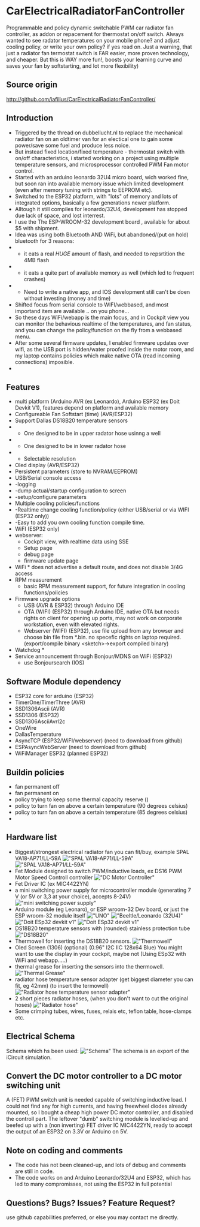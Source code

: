 # CarElectricalRadiatorFanController

Programmable and policy dynamic switchable  PWM car radiator fan controller, as addon or repacement for thermostat on/off switch.
Always wanted to see radator temperatures on your mobile phone? and adjust cooling policy, or write your own policy?  if yes read on.
Just a warning, that just a radiator fan termostat switch is FAR easier, more proven technology, and cheaper.
But this is WAY more fun!, boosts your learning curve and saves your fan by softstarting, and lot more flexibility)

## Source origin

http://github.com/iafilius/CarElectricalRadiatorFanController/

## Introduction

 *   Triggered by the thread on dubbellucht.nl to replace the mechanical radiator fan on an oldtimer van for an electical one to gain some power/save some fuel and produce less noice.
 *   But instead fixed location/fixed temperature - thermostat switch with on/off characteristics, i started working on a project using multiple temperature sensors, and microsprocessor controlled PWM Fan motor control.
 *   Started with an arduino leonardo 32U4 micro board, wich worked fine, but soon ran into available memory issue which limited development (even after memory tuning with strings to EEPROM etc).
 *   Switched to the ESP32 platform, with "lots" of memory and lots of integrated options, basically a few generations newer platform.
 *   Alltough it still compiles for leonardo/32U4, development has stopped due lack of space, and lost interrest.
 *   I use the The ESP-WROOM-32 development board , available for about $5 with shipment.
 *   Idea was using both Bluetooth AND WiFi, but abandoned/(put on hold) bluetooth for 3 reasons:
 *    - it eats a real _HUGE_ amount of flash, and needed to repsrtition the 4MB flash
 *    - it eats a quite part of available memory as well (which led to frequent crashes)
 *    - Need to write a native app, and IOS development still can't be doen without investing (money and time)
 *   Shifted focus from serial console to WIFI/webbased, and most importand item are available .. on you phone...
 *   So these days WiFi/webapp is the main focus, and in Cockpit view you can monitor the behavious realtime of the temperatures, and fan status, and you can change the policy/function on the fly from a webbased menu.
 *   After some several firmware updates, I enabled firmware updates over wifi, as the USB port is hidden/water proofed inside the motor room, and my laptop contains policies which make native OTA (read incoming connections) imposible.
 *  

## Features

 *  multi platform (Arduino AVR (ex Leonardo), Arduino ESP32 (ex Doit Devkit V1), features depend on platform and available memory
 *  Configureable Fan Softstart (time) (AVR/ESP32)
 *  Support Dallas DS18B20 temperature sensors
 *    - One designed to be in upper radator hose usinng a well
 *    - One designed to be in lower radator hose
 *    - Selectable resolution 
 *  Oled display (AVR/ESP32)
 *  Persistent parameters (store to NVRAM/EEPROM)
 *  USB/Serial console access
 *    -logging
 *    -dump actual/startup configuration to screen
 *    -setup/configure parameters
 *   Multiple cooling policies/functions
 *    -Realtime change cooling function/policy (either USB/serial or via WIFI (ESP32 only))
 *    -Easy to add you own cooling function compile time.
 *   WiFI (ESP32 only)
 *    webserver:
        * Cockpit view, with realtime data using SSE
        * Setup page
        * debug page
        * firmware update page
*  WiFi
        * does not advertise a default route, and does not disable 3/4G access
 *   RPM measurement
        * basic RPM measurement support, for future integration in cooling functions/policies
 *   Firmware upgrade options
        * USB (AVR & ESP32) through Arduino IDE
        * OTA (WIFI) (ESP32) through Arduino IDE, native OTA but needs rights on client for opening up ports, may not work on corporate workstation, even with elevated rights.
        * Webserver (WIFI) (ESP32), use file upload from any browser and choose bin file from <srcdir>\*.bin. no specefic rights on laptop required. (export/compile binary \<sketch\>-\>export compiled binary)
 *   Watchdog
        * 
 *   Service announcement through Bonjour/MDNS on WiFi (ESP32)
        * use Bonjoursearch (IOS)


## Software Module dependency

 *    ESP32 core for arduino (ESP32)
 *    TimerOne/TimerThree (AVR)
 *    SSD1306Ascii (AVR)
 *    SSD1306 (ESP32)
 *    SSD1306AsciiAvrI2c
 *    OneWire
 *    DallasTemperature
 *    AsyncTCP (ESP32/WiFI/webserver) (need to download from github)
 *    ESPAsyncWebServer (need to download from github)
 *    WiFiManager ESP32 (planned ESP32)

## Buildin policies

 *    fan permanent off
 *    fan permanent on
 *    policy trying to keep some thermal capacity reserve ()
 *    policy to turn fan on above a certain temperature (90 degrees celsius)
 *    policy to turn fan on above a certain temperature (85 degrees celsius)
 *    <put your smarter functions here>

## Hardware list

 * Biggest/strongest electrical radiator fan you can fit/buy, example SPAL VA18-AP71/LL-59A 
    !["SPAL VA18-AP71/LL-59A"](pictures/IMG_5002.JPG "IMG_5002.JPG")
    !["SPAL VA18-AP71/LL-59A"](pictures/IMG_5003.JPG "IMG_5003.JPG")
 * Fet Module designed to switch PWM/inductive loads, ex DS16 PWM Motor Speed Controll controller !["DC Motor Controller"](pictures/IMG_5493.JPG "IMG_5493.JPG")
 * Fet Driver IC (ex MIC4422YN)
 * a mini switching power supply for microcontroller module (generating 7 V (or 5V or 3,3 at your choice), accepts 8-24V)
        !["mini switching power supply"](pictures/IMG_9725.JPG "IMG_9725.JPG")
 * Arduino module (eg Leonaro), or ESP wroom-32 Dev board, or just the ESP wroom-32 module itself
       !["UNO"](pictures/IMG_5730.JPG "IMG_5730.JPG")
       !["Beeltle/Leonardo (32U4)"](pictures/IMG_5731.JPG "IMG_5731.JPG")
       !["Doit ESp32 devkit v1"](pictures/IMG_9726.JPG "IMG_9726.JPG")
       !["Doit ESp32 devkit v1"](pictures/IMG_9727.JPG "IMG_9727.JPG")
 * DS18B20 temperature sensors with (rounded) stainless protection tube
       !["DS18B20"](pictures/IMG_8738.JPG "IMG_8738.JPG")
 * Thermowell for inserting the DS18B20 sensors.
        !["Thermowell"](pictures/IMG_8649.JPG "IMG_8649.JPG")
 * Oled Screen (1306) (optional) (0.96" I2C IIC 128x64 Blue)
        You might want to use the display in your cockpit, maybe not (Using ESp32 with WiFi and webapp.....)
 * thermal grease for inserting the sensors into the thermowell.
        !["Thermal Grease"](pictures/IMG_9209.JPG "IMG_9209.JPG")
 * radiator hose temperature sensor adapter (get biggest diameter you can fit, eg 42mm) (to insert the termowell)
        !["Radiator hose temperature sensor adapter"](pictures/IMG_5720.JPG "IMG_5720.JPG")
 * 2 short pieces radiator hoses, (when you don't want to cut the original hoses)
        !["Radiator hose"](pictures/IMG_8769.JPG "IMG_8769.JPG")
 * Some crimping tubes, wires, fuses, relais etc, teflon table, hose-clamps etc.
 

## Electrical Schema

Schema which hs been used:
        !["Schema"](pictures/IMG_9728.PNG "IMG_9728.PNG")
The schema is an export of the iCircuit simulation.

## Convert the DC motor controller to a DC motor switching unit

A (FET) PWM switch unit is needed capable of switching inductive load.
I could not find any for high currents, and having freewheel diodes already mounted, so I bought a cheap high power DC motor controller, and disabled the controll part.
The leftover "dumb" switching module is levelled-up and beefed up with a  (non inverting) FET driver  IC MIC4422YN, ready to accept the output of an ESP32 on 3.3V or Arduino on 5V.

## Note on coding and comments

* The code has not been cleaned-up, and lots of debug and comments are still in code.
* The code works on and Arduino Leonardo/32U4 and ESP32, which has led to many compromisses, not using the ESP32 in full potential


## Questions? Bugs? Issues? Feature Request?

use github capabilities preferred, or else you may contact me directly.




